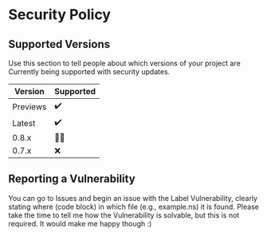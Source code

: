 # Security Policy

## Supported Versions

Use this section to tell people about which versions of your project are
Currently being supported with security updates.

| Version | Supported          |
| ------- | ------------------ |
| Previews| :heavy_check_mark: |
| Latest  | :heavy_check_mark: |
| 0.8.x   | :man_shrugging:    |
| 0.7.x   | :x:                |

## Reporting a Vulnerability

You can go to Issues and begin an issue with the Label Vulnerability, clearly stating where (code block) in which file (e.g., example.ns) it is found.
Please take the time to tell me how the Vulnerability is solvable, but this is not required. It would make me happy though :)
